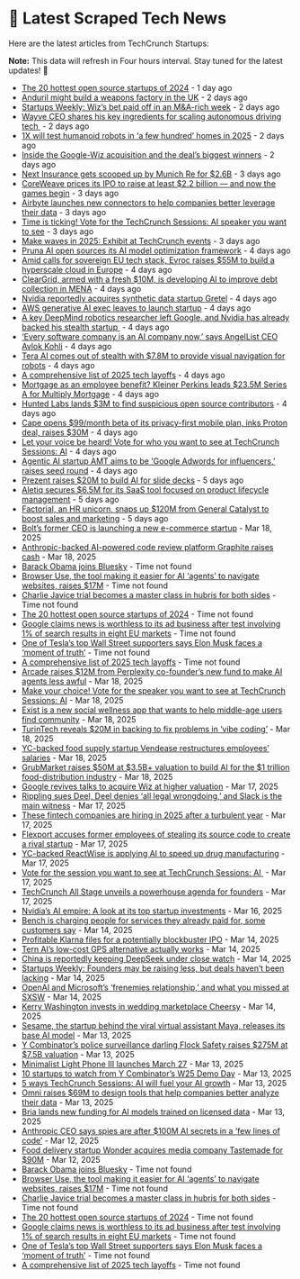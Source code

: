 
# 📰 Latest Scraped Tech News

Here are the latest articles from TechCrunch Startups:

**Note:** This data will refresh in Four hours interval. Stay tuned for the latest updates! 🔄
- [The 20 hottest open source startups of 2024](https://techcrunch.com/2025/03/22/the-20-hottest-open-source-startups-of-2024/) - 1 day ago
- [Anduril might build a weapons factory in the UK](https://techcrunch.com/2025/03/21/anduril-might-build-a-weapons-factory-in-the-uk/) - 2 days ago
- [Startups Weekly: Wiz’s bet paid off in an M&A-rich week](https://techcrunch.com/2025/03/21/startups-weekly-wizs-bet-paid-off-in-an-ma-rich-week/) - 2 days ago
- [Wayve CEO shares his key ingredients for scaling autonomous driving tech ](https://techcrunch.com/2025/03/21/wayve-ceo-shares-his-key-ingredients-for-scaling-autonomous-driving-tech/) - 2 days ago
- [1X will test humanoid robots in ‘a few hundred’ homes in 2025](https://techcrunch.com/2025/03/21/1x-will-test-humanoid-robots-in-a-few-hundred-homes-in-2025/) - 2 days ago
- [Inside the Google-Wiz acquisition and the deal’s biggest winners](https://techcrunch.com/podcast/inside-the-google-wiz-acquisition-and-the-deals-biggest-winners/) - 2 days ago
- [Next Insurance gets scooped up by Munich Re for $2.6B](https://techcrunch.com/2025/03/20/next-insurance-gets-scooped-up-by-munich-re-for-2-6b/) - 3 days ago
- [CoreWeave prices its IPO to raise at least $2.2 billion — and now the games begin](https://techcrunch.com/2025/03/20/coreweave-prices-its-ipo-to-raise-at-least-2-2-billion-and-now-the-games-begin/) - 3 days ago
- [Airbyte launches new connectors to help companies better leverage their data](https://techcrunch.com/2025/03/20/airbyte-launches-new-connectors-to-help-companies-better-leverage-their-data/) - 3 days ago
- [Time is ticking! Vote for the TechCrunch Sessions: AI speaker you want to see](https://techcrunch.com/2025/03/20/time-is-ticking-vote-for-the-techcrunch-sessions-ai-speaker-you-want-to-see/) - 3 days ago
- [Make waves in 2025: Exhibit at TechCrunch events](https://techcrunch.com/2025/03/20/make-waves-in-2025-exhibit-at-techcrunch-events/) - 3 days ago
- [Pruna AI open sources its AI model optimization framework](https://techcrunch.com/2025/03/20/pruna-ai-open-sources-its-ai-model-optimization-framework/) - 4 days ago
- [Amid calls for sovereign EU tech stack, Evroc raises $55M to build a hyperscale cloud in Europe](https://techcrunch.com/2025/03/20/amid-calls-for-sovereign-eu-tech-stack-evroc-raises-55m-to-build-a-hyperscale-cloud-in-europe/) - 4 days ago
- [ClearGrid, armed with a fresh $10M, is developing AI to improve debt collection in MENA](https://techcrunch.com/2025/03/19/cleargrid-armed-with-10m-uses-ai-to-fix-debt-collection-in-mena/) - 4 days ago
- [Nvidia reportedly acquires synthetic data startup Gretel](https://techcrunch.com/2025/03/19/nvidia-reportedly-acquires-synthetic-data-startup-gretel/) - 4 days ago
- [AWS generative AI exec leaves to launch startup](https://techcrunch.com/2025/03/19/aws-generative-ai-exec-leaves-to-launch-startup/) - 4 days ago
- [A key DeepMind robotics researcher left Google, and Nvidia has already backed his stealth startup ](https://techcrunch.com/2025/03/19/a-key-deepmind-robotics-researcher-left-google-and-nvidia-has-already-backed-his-stealth-startup/) - 4 days ago
- [‘Every software company is an AI company now,’ says AngelList CEO Avlok Kohli](https://techcrunch.com/podcast/every-software-company-is-an-ai-company-now-says-angellist-ceo-avlok-kohli/) - 4 days ago
- [Tera AI comes out of stealth with $7.8M to provide visual navigation for robots](https://techcrunch.com/2025/03/19/teraai-comes-out-of-stealth-with-7-8m-to-provide-visual-navigation-for-robots/) - 4 days ago
- [A comprehensive list of 2025 tech layoffs](https://techcrunch.com/2025/03/19/tech-layoffs-2025-list/) - 4 days ago
- [Mortgage as an employee benefit? Kleiner Perkins leads $23.5M Series A for Multiply Mortgage](https://techcrunch.com/2025/03/19/mortgage-as-an-employee-benefit-kleiner-perkins-leads-23-5m-series-a-for-multiply-mortgage/) - 4 days ago
- [Hunted Labs lands $3M to find suspicious open source contributors](https://techcrunch.com/2025/03/19/hunted-labs-lands-3m-to-find-suspicious-open-source-contributors/) - 4 days ago
- [Cape opens $99/month beta of its privacy-first mobile plan, inks Proton deal, raises $30M](https://techcrunch.com/2025/03/19/cape-opens-99-month-beta-of-its-privacy-first-mobile-plan-inks-proton-deal-raises-30m/) - 4 days ago
- [Let your voice be heard! Vote for who you want to see at TechCrunch Sessions: AI](https://techcrunch.com/2025/03/19/let-your-voice-be-heard-vote-for-who-you-want-to-see-at-techcrunch-sessions-ai/) - 4 days ago
- [Agentic AI startup AMT aims to be ‘Google Adwords for influencers,’ raises seed round](https://techcrunch.com/2025/03/19/agentic-ai-startup-amt-aims-to-be-google-adwords-for-influencers-raises-seed-round/) - 4 days ago
- [Prezent raises $20M to build AI for slide decks](https://techcrunch.com/2025/03/19/prezent-raises-20m-to-build-ai-for-slide-decks/) - 5 days ago
- [Aletiq secures $6.5M for its SaaS tool focused on product lifecycle management](https://techcrunch.com/2025/03/19/aletiq-secures-65m-for-its-saas-tool-focused-on-product-lifecycle-management/) - 5 days ago
- [Factorial, an HR unicorn, snaps up $120M from General Catalyst to boost sales and marketing](https://techcrunch.com/2025/03/19/factorial-snaps-up-120m-from-general-catalyst-to-boost-its-hr-sales-and-marketing/) - 5 days ago
- [Bolt’s former CEO is launching a new e-commerce startup](https://techcrunch.com/2025/03/18/bolts-former-ceo-is-launching-a-new-e-commerce-startup/) - Mar 18, 2025
- [Anthropic-backed AI-powered code review platform Graphite raises cash](https://techcrunch.com/2025/03/18/anthropic-backed-ai-powered-code-review-platform-graphite-raises-cash/) - Mar 18, 2025
- [Barack Obama joins Bluesky](https://techcrunch.com/2025/03/23/barack-obama-joins-bluesky/) - Time not found
- [Browser Use, the tool making it easier for AI ‘agents’ to navigate websites, raises $17M](https://techcrunch.com/2025/03/23/browser-use-the-tool-making-it-easier-for-ai-agents-to-navigate-websites-raises-17m/) - Time not found
- [Charlie Javice trial becomes a master class in hubris for both sides](https://techcrunch.com/2025/03/22/charlie-javice-trial-becomes-a-master-class-in-hubris-for-both-sides/) - Time not found
- [The 20 hottest open source startups of 2024](https://techcrunch.com/2025/03/22/the-20-hottest-open-source-startups-of-2024/) - Time not found
- [Google claims news is worthless to its ad business after test involving 1% of search results in eight EU markets](https://techcrunch.com/2025/03/21/google-claims-news-is-worthless-to-its-ad-business-after-test-involving-1-of-search-results-in-eight-eu-markets/) - Time not found
- [One of Tesla’s top Wall Street supporters says Elon Musk faces a ‘moment of truth’](https://techcrunch.com/2025/03/20/one-of-teslas-top-wall-street-supporters-says-elon-musk-faces-a-moment-of-truth/) - Time not found
- [A comprehensive list of 2025 tech layoffs](https://techcrunch.com/2025/03/19/tech-layoffs-2025-list/) - Time not found
- [Arcade raises $12M from Perplexity co-founder’s new fund to make AI agents less awful](https://techcrunch.com/2025/03/18/arcade-raises-12m-from-perplexity-co-founders-new-fund-to-make-ai-agents-less-awful/) - Mar 18, 2025
- [Make your choice! Vote for the speaker you want to see at TechCrunch Sessions: AI](https://techcrunch.com/2025/03/18/make-your-choice-vote-for-the-speaker-you-want-to-see-at-techcrunch-sessions-ai/) - Mar 18, 2025
- [Exist is a new social wellness app that wants to help middle-age users find community](https://techcrunch.com/2025/03/18/exist-is-a-new-social-wellness-app-that-wants-to-help-middle-age-users-find-community/) - Mar 18, 2025
- [TurinTech reveals $20M in backing to fix problems in ‘vibe coding’](https://techcrunch.com/2025/03/18/turintech-reveals-20m-in-backing-to-fix-problems-in-vibe-coding/) - Mar 18, 2025
- [YC-backed food supply startup Vendease restructures employees’ salaries](https://techcrunch.com/2025/03/18/vendease-restructures-employees-salaries/) - Mar 18, 2025
- [GrubMarket raises $50M at $3.5B+ valuation to build AI for the $1 trillion food-distribution industry](https://techcrunch.com/2025/03/18/grubmarket-raises-50m-at-a-3-5b-valuation-to-build-ai-for-the-1-trillion-food-distribution-industry/) - Mar 18, 2025
- [Google revives talks to acquire Wiz at higher valuation](https://techcrunch.com/2025/03/17/google-revives-talks-to-acquire-wiz-at-higher-valuation/) - Mar 17, 2025
- [Rippling sues Deel, Deel denies ‘all legal wrongdoing,’ and Slack is the main witness](https://techcrunch.com/2025/03/17/rippling-sues-deel-deel-denies-all-legal-wrongdoing-and-slack-is-the-main-witness/) - Mar 17, 2025
- [These fintech companies are hiring in 2025 after a turbulent year](https://techcrunch.com/2025/03/17/these-fintech-companies-are-hiring-in-2025-after-a-turbulent-year/) - Mar 17, 2025
- [Flexport accuses former employees of stealing its source code to create a rival startup](https://techcrunch.com/2025/03/17/flexport-accuses-former-employees-of-stealing-its-source-code-to-create-a-rival-startup/) - Mar 17, 2025
- [YC-backed ReactWise is applying AI to speed up drug manufacturing](https://techcrunch.com/2025/03/17/yc-backed-reactwise-is-applying-ai-to-speed-up-drug-manufacturing/) - Mar 17, 2025
- [Vote for the session you want to see at TechCrunch Sessions: AI ](https://techcrunch.com/2025/03/17/vote-for-the-session-you-want-to-see-at-techcrunch-session-ai/) - Mar 17, 2025
- [TechCrunch All Stage unveils a powerhouse agenda for founders](https://techcrunch.com/2025/03/17/techcrunch-all-stage-unveils-a-powerhouse-agenda-for-founders/) - Mar 17, 2025
- [Nvidia’s AI empire: A look at its top startup investments](https://techcrunch.com/2025/03/16/nvidias-ai-empire-a-look-at-its-top-startup-investments/) - Mar 16, 2025
- [Bench is charging people for services they already paid for, some customers say](https://techcrunch.com/2025/03/14/bench-is-charging-people-for-services-they-already-paid-for-some-customers-say/) - Mar 14, 2025
- [Profitable Klarna files for a potentially blockbuster IPO](https://techcrunch.com/2025/03/14/profitable-klarna-files-for-a-potentially-blockbuster-ipo/) - Mar 14, 2025
- [Tern AI’s low-cost GPS alternative actually works](https://techcrunch.com/2025/03/14/tern-ais-low-cost-gps-alternative-actually-works/) - Mar 14, 2025
- [China is reportedly keeping DeepSeek under close watch](https://techcrunch.com/2025/03/14/china-is-reportedly-keeping-deepseek-under-close-watch/) - Mar 14, 2025
- [Startups Weekly: Founders may be raising less, but deals haven’t been lacking](https://techcrunch.com/2025/03/14/startups-weekly-founders-may-be-raising-less-but-deals-havent-been-lacking/) - Mar 14, 2025
- [OpenAI and Microsoft’s ‘frenemies relationship,’ and what you missed at SXSW](https://techcrunch.com/podcast/openai-and-microsofts-frenemies-relationship-and-what-you-missed-at-sxsw/) - Mar 14, 2025
- [Kerry Washington invests in wedding marketplace Cheersy](https://techcrunch.com/2025/03/14/kerry-washington-invests-in-wedding-marketplace-cheersy/) - Mar 14, 2025
- [Sesame, the startup behind the viral virtual assistant Maya, releases its base AI model](https://techcrunch.com/2025/03/13/sesame-the-startup-behind-the-viral-virtual-assistant-maya-releases-its-base-ai-model/) - Mar 13, 2025
- [Y Combinator’s police surveillance darling Flock Safety raises $275M at $7.5B valuation](https://techcrunch.com/2025/03/13/y-combinators-police-surveillance-darling-flock-safety-raises-275m-at-7-5b-valuation/) - Mar 13, 2025
- [Minimalist Light Phone III launches March 27](https://techcrunch.com/2025/03/13/minimalist-light-phone-iii-launches-march-27/) - Mar 13, 2025
- [10 startups to watch from Y Combinator’s W25 Demo Day](https://techcrunch.com/2025/03/13/10-startups-to-watch-from-y-combinators-w25-demo-day/) - Mar 13, 2025
- [5 ways TechCrunch Sessions: AI will fuel your AI growth](https://techcrunch.com/2025/03/13/5-ways-techcrunch-sessions-ai-will-fuel-your-ai-growth/) - Mar 13, 2025
- [Omni raises $69M to design tools that help companies better analyze their data](https://techcrunch.com/2025/03/13/omni-is-designing-tools-to-help-companies-make-data-driven-decisions/) - Mar 13, 2025
- [Bria lands new funding for AI models trained on licensed data](https://techcrunch.com/2025/03/13/bria-lands-new-funding-for-ai-models-trained-on-licensed-data/) - Mar 13, 2025
- [Anthropic CEO says spies are after $100M AI secrets in a ‘few lines of code’](https://techcrunch.com/2025/03/12/anthropic-ceo-says-spies-are-after-100m-ai-secrets-in-a-few-lines-of-code/) - Mar 12, 2025
- [Food delivery startup Wonder acquires media company Tastemade for $90M](https://techcrunch.com/2025/03/12/food-delivery-startup-wonder-acquires-media-company-tastemade-for-90m/) - Mar 12, 2025
- [Barack Obama joins Bluesky](https://techcrunch.com/2025/03/23/barack-obama-joins-bluesky/) - Time not found
- [Browser Use, the tool making it easier for AI ‘agents’ to navigate websites, raises $17M](https://techcrunch.com/2025/03/23/browser-use-the-tool-making-it-easier-for-ai-agents-to-navigate-websites-raises-17m/) - Time not found
- [Charlie Javice trial becomes a master class in hubris for both sides](https://techcrunch.com/2025/03/22/charlie-javice-trial-becomes-a-master-class-in-hubris-for-both-sides/) - Time not found
- [The 20 hottest open source startups of 2024](https://techcrunch.com/2025/03/22/the-20-hottest-open-source-startups-of-2024/) - Time not found
- [Google claims news is worthless to its ad business after test involving 1% of search results in eight EU markets](https://techcrunch.com/2025/03/21/google-claims-news-is-worthless-to-its-ad-business-after-test-involving-1-of-search-results-in-eight-eu-markets/) - Time not found
- [One of Tesla’s top Wall Street supporters says Elon Musk faces a ‘moment of truth’](https://techcrunch.com/2025/03/20/one-of-teslas-top-wall-street-supporters-says-elon-musk-faces-a-moment-of-truth/) - Time not found
- [A comprehensive list of 2025 tech layoffs](https://techcrunch.com/2025/03/19/tech-layoffs-2025-list/) - Time not found
